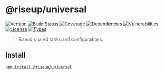 # @riseup/universal

[![Version](https://img.shields.io/npm/v/@riseup/universal.svg)](https://www.npmjs.com/package/@riseup/universal) [![Build Status](https://img.shields.io/travis/rafamel/riseup/master.svg)](https://travis-ci.org/rafamel/riseup) [![Coverage](https://img.shields.io/coveralls/rafamel/riseup/master.svg)](https://coveralls.io/github/rafamel/riseup) [![Dependencies](https://img.shields.io/david/rafamel/riseup.svg?path=packages%2Funiversal)](https://david-dm.org/rafamel/riseup?path=packages%2Funiversal) [![Vulnerabilities](https://img.shields.io/snyk/vulnerabilities/npm/@riseup/universal.svg)](https://snyk.io/test/npm/@riseup/universal) [![License](https://img.shields.io/github/license/rafamel/riseup.svg)](https://github.com/rafamel/riseup/blob/master/LICENSE) [![Types](https://img.shields.io/npm/types/@riseup/universal.svg)](https://www.npmjs.com/package/@riseup/universal)

> _Riseup_ shared tasks and configurations.

## Install

[`npm install @riseup/universal`](https://www.npmjs.com/package/@riseup/universal)
